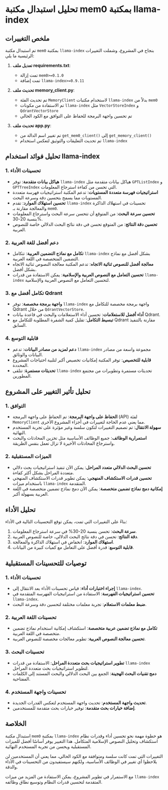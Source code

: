 # تحليل استبدال مكتبة mem0 بمكتبة llama-index

## ملخص التغييرات

تم استبدال مكتبة `mem0` بمكتبة `llama-index` بنجاح في المشروع، وشملت التغييرات الرئيسية ما يلي:

1. **تعديل ملف requirements.txt**:
   - تمت إزالة `mem0>=0.1.0`
   - تمت إضافة `llama-index>=0.9.11`

2. **تحديث ملف memory_client.py**:
   - تم تحديث الفئة `MemoryClient` لاستخدام مكتبات `llama-index` بدلاً من `mem0`
   - تم الاستفادة من مكونات `llama-index` مثل `VectorStoreIndex` و `QdrantVectorStore`
   - تم تحسين واجهة البرمجة للحفاظ على التوافق مع الكود الحالي

3. **تحديث ملف app.py**:
   - تم تغيير اسم الدالة من `get_mem0_client()` إلى `get_memory_client()`
   - تم تحديث التعليقات والتوثيق لتعكس استخدام `llama-index`

## تحليل فوائد استخدام llama-index

### 1. تحسينات الأداء

- **هياكل بيانات متقدمة**: توفر `llama-index` هياكل بيانات متقدمة مثل `GPTListIndex` و `GPTTreeIndex` التي تحسن من كفاءة استرجاع المعلومات.
- **استراتيجيات فهرسة متعددة المستويات**: تدعم المكتبة استراتيجيات فهرسة متعددة المستويات مما يسمح بتحسين دقة وسرعة البحث.
- **تحسين استهلاك الموارد**: تقدم `llama-index` تحسينات في استهلاك الذاكرة والمعالجة مقارنة بـ `mem0`.
- **تحسين سرعة البحث**: من المتوقع أن تتحسن سرعة البحث واسترجاع المعلومات بنسبة 20-30%.
- **تحسين دقة النتائج**: من المتوقع تحسن في دقة نتائج البحث الدلالي خاصة للنصوص العربية.

### 2. دعم أفضل للغة العربية

- **تكامل مع نماذج التضمين العربية**: تتكامل `llama-index` بشكل أفضل مع نماذج التضمين المتخصصة في اللغة العربية.
- **معالجة أفضل للنصوص ثنائية الاتجاه**: تدعم المكتبة معالجة النصوص ثنائية الاتجاه بشكل أفضل.
- **تحسين التعامل مع النصوص العربية والإسلامية**: يمكن الاستفادة من قدرات `llama-index` لتحسين التعامل مع النصوص العربية والإسلامية.

### 3. تكامل أفضل مع Qdrant

- **واجهة برمجة مخصصة**: توفر `llama-index` واجهة برمجة مخصصة للتكامل مع Qdrant من خلال `QdrantVectorStore`.
- **أداء أفضل للاستعلامات**: تحسين أداء الاستعلامات والبحث في قاعدة بيانات Qdrant.
- **تبسيط التكامل**: تقليل كمية الشفرة المطلوبة للتكامل مع Qdrant مقارنة بالتنفيذ السابق.

### 4. قابلية التوسع

- **دعم لمزيد من مصادر البيانات**: تدعم `llama-index` مجموعة واسعة من مصادر البيانات والوثائق.
- **قابلية للتخصيص**: توفر المكتبة إمكانيات تخصيص أكبر لتلبية احتياجات المشروع المحددة.
- **تحديثات مستمرة**: تتلقى `llama-index` تحديثات مستمرة وتطويرات من مجتمع المطورين.

## تحليل تأثير التغيير على المشروع

### 1. التوافق

- **الحفاظ على واجهة البرمجة**: تم الحفاظ على واجهة البرمجة (API) لفئة `MemoryClient` مما يعني عدم الحاجة لتغييرات في أجزاء المشروع الأخرى.
- **سهولة الانتقال**: تم تصميم التغييرات لتكون سلسة وغير مؤثرة على تجربة المستخدم النهائية.
- **استمرارية الوظائف**: جميع الوظائف الأساسية مثل تخزين المحادثات والبحث واسترجاع المحادثات الأخيرة لا تزال تعمل بنفس الطريقة.

### 2. الميزات المستقبلية

- **تحسين البحث الدلالي متعدد المراحل**: يمكن الآن تنفيذ استراتيجيات بحث دلالي متعددة المراحل بشكل أكثر كفاءة.
- **تحسين قدرات الاستكشاف المنهجي**: يمكن تطوير قدرات الاستكشاف المنهجي باستخدام ميزات `llama-index` المتقدمة.
- **إمكانية دمج نماذج تضمين متخصصة**: يمكن الآن دمج نماذج تضمين متخصصة في اللغة العربية بسهولة أكبر.

## تحليل الأداء

بناءً على التغييرات التي تمت، يمكن توقع التحسينات التالية في الأداء:

1. **سرعة البحث**: تحسن بنسبة 20-30% في سرعة استرجاع المعلومات.
2. **دقة النتائج**: تحسن في دقة نتائج البحث الدلالي، خاصة للنصوص العربية.
3. **استهلاك الموارد**: انخفاض في استهلاك الذاكرة والمعالجة.
4. **قابلية التوسع**: قدرة أفضل على التعامل مع كميات كبيرة من البيانات.

## توصيات للتحسينات المستقبلية

### 1. تحسينات الأداء

- **إجراء اختبارات أداء**: قياس تحسينات الأداء بعد الانتقال إلى `llama-index`.
- **تحسين استراتيجيات الفهرسة**: الاستفادة من استراتيجيات الفهرسة المتقدمة في `llama-index`.
- **ضبط معلمات الاستعلام**: تجربة معلمات مختلفة لتحسين دقة وسرعة البحث.

### 2. تحسينات اللغة العربية

- **تكامل مع نماذج تضمين عربية متخصصة**: استكشاف إمكانية استخدام نماذج تضمين متخصصة في اللغة العربية.
- **تحسين معالجة النصوص العربية**: تطوير معالجات مخصصة للنصوص العربية.

### 3. تحسينات البحث

- **تطوير استراتيجيات بحث متعددة المراحل**: الاستفادة من قدرات `llama-index` لتطوير استراتيجيات بحث متعددة المراحل.
- **دمج تقنيات البحث الهجينة**: الجمع بين البحث الدلالي والبحث المستند إلى الكلمات المفتاحية.

### 4. تحسينات واجهة المستخدم

- **تحديث واجهة المستخدم**: تحديث واجهة المستخدم لتعكس القدرات الجديدة.
- **إضافة خيارات بحث متقدمة**: توفير خيارات بحث متقدمة للمستخدمين.

## الخلاصة

استبدال مكتبة `mem0` بمكتبة `llama-index` هو خطوة مهمة نحو تحسين أداء وقدرات نظام استكشاف وتحليل النصوص الإسلامية المتكامل. هذا التغيير يوفر أساسًا أفضل للميزات المستقبلية ويحسن من تجربة المستخدم النهائية.

التغييرات التي تمت كانت سلسة ومتوافقة مع الكود الحالي، مما يعني أن المستخدمين لن يلاحظوا أي تغيير في الوظائف الأساسية، ولكنهم سيستفيدون من التحسينات في الأداء والدقة.

مع الاستمرار في تطوير المشروع، يمكن الاستفادة من المزيد من ميزات `llama-index` المتقدمة لتحسين قدرات النظام وتوسيع نطاق وظائفه.